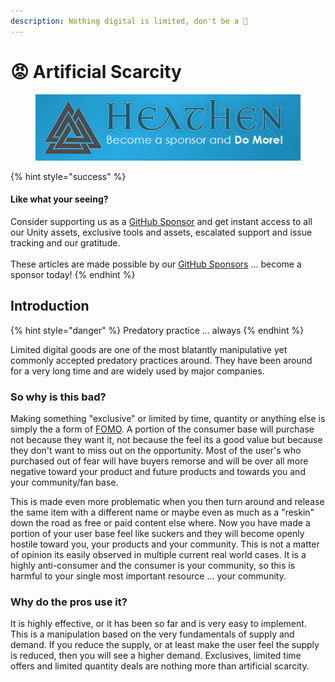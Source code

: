 ```yaml
---
description: Nothing digital is limited, don't be a 🍆
---
```


# 😡 Artificial Scarcity

<figure><img src="../../../../.gitbook/assets/512x128 Sponsor Banner.png" alt="Become a sponsor and Do More"><figcaption></figcaption></figure>

{% hint style="success" %}
#### Like what your seeing?

Consider supporting us as a [GitHub Sponsor](../../../../where-to-buy/become-a-sponsor.md) and get instant access to all our Unity assets, exclusive tools and assets, escalated support and issue tracking and our gratitude.\
\
These articles are made possible by our [GitHub Sponsors](https://github.com/sponsors/heathen-engineering) ... become a sponsor today!
{% endhint %}

## Introduction

{% hint style="danger" %}
Predatory practice ... always
{% endhint %}

Limited digital goods are one of the most blatantly manipulative yet commonly accepted predatory practices around. They have been around for a very long time and are widely used by major companies.&#x20;

### So why is this bad?&#x20;

Making something "exclusive" or limited by time, quantity or anything else is simply the a form of [FOMO](fear-of-missing-out-fomo.md). A portion of the consumer base will purchase not because they want it, not because the feel its a good value but because they don't want to miss out on the opportunity. Most of the user's who purchased out of fear will have buyers remorse and will be over all more negative toward your product and future products and towards you and your community/fan base.

This is made even more problematic when you then turn around and release the same item with a different name or maybe even as much as a "reskin" down the road as free or paid content else where. Now you have made a portion of your user base feel like suckers and they will become openly hostile toward you, your products and your community. This is not a matter of opinion its easily observed in multiple current real world cases. It is a highly anti-consumer and the consumer is your community, so this is harmful to your single most important resource ... your community.

### Why do the pros use it?

It is highly effective, or it has been so far and is very easy to implement. This is a manipulation based on the very fundamentals of supply and demand. If you reduce the supply, or at least make the user feel the supply is reduced, then you will see a higher demand. Exclusives, limited time offers and limited quantity deals are nothing more than artificial scarcity.
